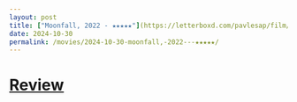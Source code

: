 ```yaml
---
layout: post
title: ["Moonfall, 2022 - ★★★★★"](https://letterboxd.com/pavlesap/film/moonfall/) #"Moonfall, 2022 - ★★★★★"
date: 2024-10-30
permalink: /movies/2024-10-30-moonfall,-2022---★★★★★/
---
```


# [Review](https://letterboxd.com/pavlesap/film/moonfall/)

